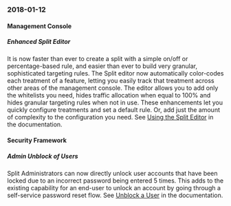 ### 2018-01-12
#### Management Console
##### Enhanced Split Editor
It is now faster than ever to create a split with a simple on/off or percentage-based rule, and easier than ever to build very granular, sophisticated targeting rules. The Split editor now automatically color-codes each treatment of a feature, letting you easily track that treatment across other areas of the management console. The editor allows you to add only the whitelists you need, hides traffic allocation when equal to 100% and hides granular targeting rules when not in use. These enhancements let you quickly configure treatments and set a default rule. Or, add just the amount of complexity to the configuration you need. See [Using the Split Editor](https://help.split.io/hc/en-us/articles/360020791591-Target-customers) in the documentation.
#### Security Framework
##### Admin Unblock of Users
Split Administrators can now directly unlock user accounts that have been locked due to an incorrect password being entered 5 times. This adds to the existing capability for an end-user to unlock an account by going through a self-service password reset flow. See [Unblock a User](https://help.split.io/hc/en-us/articles/360020813272-Unblock-a-user) in the documentation.
